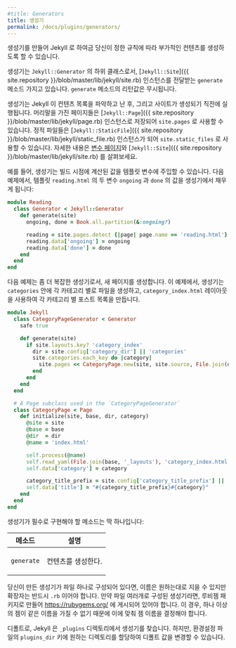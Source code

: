 ```yaml
---
#title: Generators
title: 생성기
permalink: /docs/plugins/generators/
---
```


<!--
You can create a generator when you need Jekyll to create additional content
based on your own rules.
-->
생성기를 만들어 Jekyll 로 하여금 당신이 정한 규칙에 따라 부가적인 컨텐츠를
생성하도록 할 수 있습니다.

<!--
A generator is a subclass of `Jekyll::Generator` that defines a `generate`
method, which receives an instance of
[`Jekyll::Site`]({{ site.repository }}/blob/master/lib/jekyll/site.rb). The
return value of `generate` is ignored.
-->
생성기는 `Jekyll::Generator` 의 하위 클래스로서,
[`Jekyll::Site`]({{ site.repository }}/blob/master/lib/jekyll/site.rb)
인스턴스를 전달받는 `generate` 메소드 가지고 있습니다. `generate` 메소드의
리턴값은 무시됩니다.

<!--
Generators run after Jekyll has made an inventory of the existing content, and
before the site is generated. Pages with front matter are stored as
instances of
[`Jekyll::Page`]({{ site.repository }}/blob/master/lib/jekyll/page.rb)
and are available via `site.pages`. Static files become instances of
[`Jekyll::StaticFile`]({{ site.repository }}/blob/master/lib/jekyll/static_file.rb)
and are available via `site.static_files`. See
[the Variables documentation page](/docs/variables/) and
[`Jekyll::Site`]({{ site.repository }}/blob/master/lib/jekyll/site.rb)
for details.
-->
생성기는 Jekyll 이 컨텐츠 목록을 파악하고 난 후, 그리고 사이트가 생성되기 직전에
실행됩니다.
머리말을 가진 페이지들은
[`Jekyll::Page`]({{ site.repository }}/blob/master/lib/jekyll/page.rb)
인스턴스로 저장되어 `site.pages` 로 사용할 수 있습니다. 정적 파일들은
[`Jekyll::StaticFile`]({{ site.repository }}/blob/master/lib/jekyll/static_file.rb)
인스턴스가 되어 `site.static_files` 로 사용할 수 있습니다.
자세한 내용은 [변수 페이지](/docs/variables/)와
[`Jekyll::Site`]({{ site.repository }}/blob/master/lib/jekyll/site.rb) 를
살펴보세요.

<!--
For instance, a generator can inject values computed at build time for template
variables. In the following example, the template `reading.html` has two
variables `ongoing` and `done` that are filled in the generator:
-->
예를 들어, 생성기는 빌드 시점에 계산된 값을 템플릿 변수에 주입할 수 있습니다.
다음 예제에서, 템플릿 `reading.html` 의 두 변수 `ongoing` 과 `done` 의 값을
생성기에서 채우게 됩니다:

```ruby
module Reading
  class Generator < Jekyll::Generator
    def generate(site)
      ongoing, done = Book.all.partition(&:ongoing?)

      reading = site.pages.detect {|page| page.name == 'reading.html'}
      reading.data['ongoing'] = ongoing
      reading.data['done'] = done
    end
  end
end
```

<!--
The following example is a more complex generator that generates new pages. In this example, the generator will create a series of files under the `categories` directory for each category, listing the posts in each category using the `category_index.html` layout.
-->
다음 예제는 좀 더 복잡한 생성기로서, 새 페이지를 생성합니다. 이 예제에서, 생성기는 `categories` 안에 각 카테고리 별로 파일을 생성하고, `category_index.html` 레이아웃을 사용하여 각 카테고리 별 포스트 목록을 만듭니다.

```ruby
module Jekyll
  class CategoryPageGenerator < Generator
    safe true

    def generate(site)
      if site.layouts.key? 'category_index'
        dir = site.config['category_dir'] || 'categories'
        site.categories.each_key do |category|
          site.pages << CategoryPage.new(site, site.source, File.join(dir, category), category)
        end
      end
    end
  end

  # A Page subclass used in the `CategoryPageGenerator`
  class CategoryPage < Page
    def initialize(site, base, dir, category)
      @site = site
      @base = base
      @dir  = dir
      @name = 'index.html'

      self.process(@name)
      self.read_yaml(File.join(base, '_layouts'), 'category_index.html')
      self.data['category'] = category

      category_title_prefix = site.config['category_title_prefix'] || 'Category: '
      self.data['title'] = "#{category_title_prefix}#{category}"
    end
  end
end
```

<!--
Generators need to implement only one method:
-->
생성기가 필수로 구현해야 할 메소드는 딱 하나입니다:

<div class="mobile-side-scroller">
<table>
  <thead>
    <tr>
<!--
      <th>Method</th>
      <th>Description</th>
-->
      <th>메소드</th>
      <th>설명</th>
    </tr>
  </thead>
  <tbody>
    <tr>
      <td>
        <p><code>generate</code></p>
      </td>
      <td>
<!--
        <p>Generates content as a side-effect.</p>
-->
        <p>컨텐츠를 생성한다.</p>
      </td>
    </tr>
  </tbody>
</table>
</div>

<!--
If your generator is contained within a single file, it can be named whatever you want but it should have an `.rb` extension. If your generator is split across multiple files, it should be packaged as a Rubygem to be published at https://rubygems.org/. In this case, the name of the gem depends on the availability of the name at that site because no two gems can have the same name.
-->
당신이 만든 생성기가 파일 하나로 구성되어 있다면, 이름은 원하는대로 지을 수 있지만 확장자는 반드시 `.rb` 이어야 합니다. 만약 파일 여러개로 구성된 생성기라면, 루비젬 패키지로 만들어 https://rubygems.org/ 에 게시되어 있어야 합니다. 이 경우, 하나 이상의 젬이 같은 이름을 가질 수 없기 때문에 이에 맞춰 젬 이름을 결정해야 합니다.

<!--
By default, Jekyll looks for generators in the `_plugins` directory. However, you can change the default directory by assigning the desired name to the key `plugins_dir` in the config file.
-->
디폴트로, Jekyll 은 `_plugins` 디렉토리에서 생성기를 찾습니다. 하지만, 환경설정 파일의 `plugins_dir` 키에 원하는 디렉토리를 할당하여 디폴트 값을 변경할 수 있습니다.
